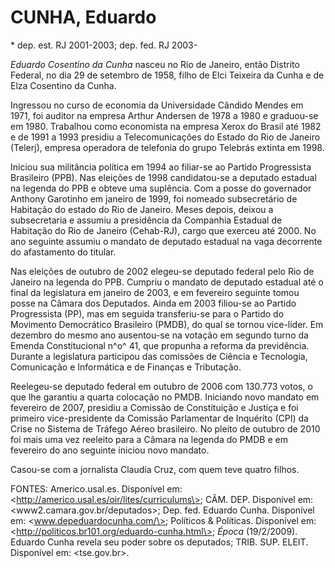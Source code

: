 CUNHA, Eduardo
==============

\* dep. est. RJ 2001-2003; dep. fed. RJ 2003-

*Eduardo Cosentino da Cunha* nasceu no Rio de Janeiro, então Distrito
Federal, no dia 29 de setembro de 1958, filho de Elci Teixeira da Cunha
e de Elza Cosentino da Cunha.

Ingressou no curso de economia da Universidade Cândido Mendes em 1971,
foi auditor na empresa Arthur Andersen de 1978 a 1980 e graduou-se em
1980. Trabalhou como economista na empresa Xerox do Brasil até 1982 e de
1991 a 1993 presidiu a Telecomunicações do Estado do Rio de Janeiro
(Telerj), empresa operadora de telefonia do grupo Telebrás extinta em
1998.

Iniciou sua militância política em 1994 ao filiar-se ao Partido
Progressista Brasileiro (PPB). Nas eleições de 1998 candidatou-se a
deputado estadual na legenda do PPB e obteve uma suplência. Com a posse
do governador Anthony Garotinho em janeiro de 1999, foi nomeado
subsecretário de Habitação do estado do Rio de Janeiro. Meses depois,
deixou a subsecretaria e assumiu a presidência da Companhia Estadual de
Habitação do Rio de Janeiro (Cehab-RJ), cargo que exerceu até 2000. No
ano seguinte assumiu o mandato de deputado estadual na vaga decorrente
do afastamento do titular.

Nas eleições de outubro de 2002 elegeu-se deputado federal pelo Rio de
Janeiro na legenda do PPB. Cumpriu o mandato de deputado estadual até o
final da legislatura em janeiro de 2003, e em fevereiro seguinte tomou
posse na Câmara dos Deputados. Ainda em 2003 filiou-se ao Partido
Progressista (PP), mas em seguida transferiu-se para o Partido do
Movimento Democrático Brasileiro (PMDB), do qual se tornou vice-líder.
Em dezembro do mesmo ano ausentou-se na votação em segundo turno da
Emenda Constitucional n^o^ 41, que propunha a reforma da previdência.
Durante a legislatura participou das comissões de Ciência e Tecnologia,
Comunicação e Informática e de Finanças e Tributação.

Reelegeu-se deputado federal em outubro de 2006 com 130.773 votos, o que
lhe garantiu a quarta colocação no PMDB. Iniciando novo mandato em
fevereiro de 2007, presidiu a Comissão de Constituição e Justiça e foi
primeiro vice-presidente da Comissão Parlamentar de Inquérito (CPI) da
Crise no Sistema de Tráfego Aéreo brasileiro. No pleito de outubro de
2010 foi mais uma vez reeleito para a Câmara na legenda do PMDB e em
fevereiro do ano seguinte iniciou novo mandato.

Casou-se com a jornalista Claudia Cruz, com quem teve quatro filhos.

FONTES: Americo.usal.es. Disponível em:
\<http://americo.usal.es/oir/lites/curriculums\>; CÂM. DEP. Disponível
em: \<www2.camara.gov.br/deputados\>; Dep. fed. Eduardo Cunha.
Disponível em: \<www.depeduardocunha.com/\>; Políticos & Políticas.
Disponível em: \<http://politicos.br101.org/eduardo-cunha.html\>;
*Época* (19/2/2009). Eduardo Cunha revela seu poder sobre os deputados;
TRIB. SUP. ELEIT. Disponível em: \<tse.gov.br\>.
